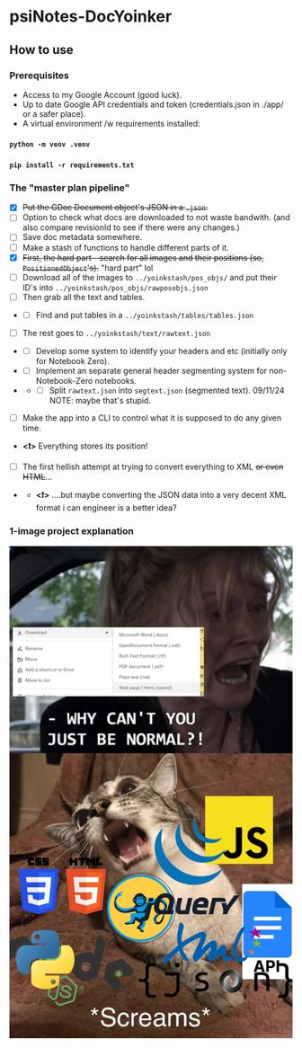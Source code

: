 # psiNotes-DocYoinker

## How to use

### Prerequisites

- Access to my Google Account (good luck).
- Up to date Google API credentials and token (credentials.json in ./app/ or a safer place).
- A virtual environment /w requirements installed:
#### `python -m venv .venv`
#### `pip install -r requirements.txt`

### The "master plan pipeline"
- [x] ~~Put the GDoc Document object's JSON in a `.json`.~~ 
- [ ] Option to check what docs are downloaded to not waste bandwith. (and also compare revisionId to see if there were any changes.)
- [ ] Save doc metadata somewhere.
- [ ] Make a stash of functions to handle different parts of it.
- [x] ~~First, the hard part - search for all images and their positions (so, `PositionedObject`'s).~~ "hard part" lol
- [ ] Download all of the images to `../yoinkstash/pos_objs/` and put their ID's into `../yoinkstash/pos_objs/rawposobjs.json`
- [ ] Then grab all the text and tables.
- - [ ] Find and put tables in a `../yoinkstash/tables/tables.json`
- [ ] The rest goes to `../yoinkstash/text/rawtext.json`
- - [ ] Develop some system to identify your headers and etc (initially only for Notebook Zero).
- - [ ] Implement an separate general header segmenting system for non-Notebook-Zero notebooks.
- - - [ ] Split `rawtext.json` into `segtext.json` (segmented text). 09/11/24 NOTE: maybe that's stupid.
- [ ] Make the app into a CLI to control what it is supposed to do any given time.
- **<❗>** Everything stores its position!
- [ ] The first hellish attempt at trying to convert everything to XML ~~or even HTML~~...
- - **<❗>** ....but maybe converting the JSON data into a very decent XML format i can engineer is a better idea?
### 1-image project explanation
![A meme](me_irl.png)
